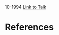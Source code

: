 

10-1994
[Link to Talk](https://www.churchofjesuschrist.org/study/general-conference/1994/10/sunday-afternoon-session?lang=eng)



# References
